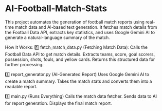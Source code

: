 # AI-Football-Match-Stats
This project automates the generation of football match reports using real-time match data and AI-based text generation. It fetches match details from the Football Data API, extracts key statistics, and uses Google Gemini AI to generate a natural-language summary of the match.

How It Works:
1️⃣ fetch_match_data.py (Fetching Match Data):
Calls the Football Data API to get match details.
Extracts teams, score, goal scorers, possession, shots, fouls, and yellow cards.
Returns this structured data for further processing.

2️⃣ report_generator.py (AI-Generated Report)
Uses Google Gemini AI to create a match summary.
Takes the match stats and converts them into a readable report.

3️⃣ main.py (Runs Everything)
Calls the match data fetcher.
Sends data to AI for report generation.
Displays the final match report.
